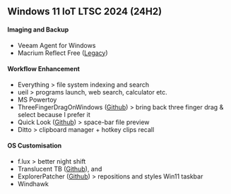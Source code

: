 ## Windows 11 IoT LTSC 2024 (24H2)

#### Imaging and Backup
+ Veeam Agent for Windows
+ Macrium Reflect Free ([Legacy](https://www.majorgeeks.com/files/details/macrium_reflect_free_edition.html))


#### Workflow Enhancement
+ Everything > file system indexing and search
+ ueil > programs launch, web search, calculator etc.
+ MS Powertoy
+ ThreeFingerDragOnWindows ([Github](https://github.com/ClementGre/ThreeFingerDragOnWindows)) > bring back three finger drag & select because I prefer it
+ Quick Look ([Github](https://github.com/QL-Win/QuickLook)) > space-bar file preview
+ Ditto > clipboard manager + hotkey clips recall

#### OS Customisation
+ f.lux > better night shift
+ Translucent TB ([Github](https://github.com/TranslucentTB/TranslucentTB?tab=readme-ov-file)), and
+ ExplorerPatcher ([Github](https://github.com/valinet/ExplorerPatcher)) > repositions and styles Win11 taskbar
+ Windhawk

